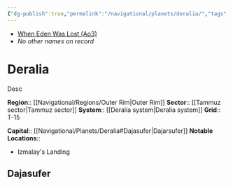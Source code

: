```yaml
---
{"dg-publish":true,"permalink":"/navigational/planets/deralia/","tags":["map","planet","unfinished"],"noteIcon":"saber1"}
---
```


- [When Eden Was Lost (Ao3)](https://archiveofourown.org/works/19334440/chapters/45992584)
- *No other names on record*
# Deralia

Desc

**Region**::  [[Navigational/Regions/Outer Rim\|Outer Rim]]
**Sector**::  [[Tammuz sector\|Tammuz sector]]
**System**::  [[Deralia system\|Deralia system]]
**Grid**::  T-15

**Capital**::  [[Navigational/Planets/Deralia#Dajasufer\|Dajarsufer]]
**Notable Locations**::
- Izmalay's Landing

## Dajasufer
